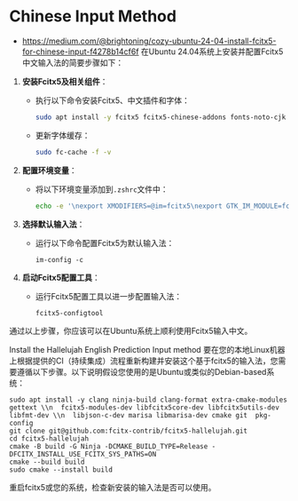
# Chinese Input Method
- https://medium.com/@brightoning/cozy-ubuntu-24-04-install-fcitx5-for-chinese-input-f4278b14cf6f
在Ubuntu 24.04系统上安装并配置Fcitx5中文输入法的简要步骤如下：

1. **安装Fcitx5及相关组件**：
   - 执行以下命令安装Fcitx5、中文插件和字体：
     ```bash
     sudo apt install -y fcitx5 fcitx5-chinese-addons fonts-noto-cjk fonts-noto-cjk-extra
     ```
   - 更新字体缓存：
     ```bash
     sudo fc-cache -f -v
     ```

2. **配置环境变量**：
   - 将以下环境变量添加到`.zshrc`文件中：
     ```bash
     echo -e '\nexport XMODIFIERS=@im=fcitx5\nexport GTK_IM_MODULE=fcitx5\nexport QT_IM_MODULE=fcitx5' >> ~/.zshrc
     ```

3. **选择默认输入法**：
   - 运行以下命令配置Fcitx5为默认输入法：
     ```
     im-config -c
     ```

4. **启动Fcitx5配置工具**：
   - 运行Fcitx5配置工具以进一步配置输入法：
     ```bash
     fcitx5-configtool
     ```

通过以上步骤，你应该可以在Ubuntu系统上顺利使用Fcitx5输入中文。

Install the Hallelujah English Prediction Input method 
要在您的本地Linux机器上根据提供的CI（持续集成）流程重新构建并安装这个基于fcitx5的输入法，您需要遵循以下步骤。以下说明假设您使用的是Ubuntu或类似的Debian-based系统：

```
sudo apt install -y clang ninja-build clang-format extra-cmake-modules gettext \\n  fcitx5-modules-dev libfcitx5core-dev libfcitx5utils-dev libfmt-dev \\n  libjson-c-dev marisa libmarisa-dev cmake git  pkg-config
git clone git@github.com:fcitx-contrib/fcitx5-hallelujah.git
cd fcitx5-hallelujah
cmake -B build -G Ninja -DCMAKE_BUILD_TYPE=Release -DFCITX_INSTALL_USE_FCITX_SYS_PATHS=ON
cmake --build build
sudo cmake --install build
```
重启fcitx5或您的系统，检查新安装的输入法是否可以使用。

